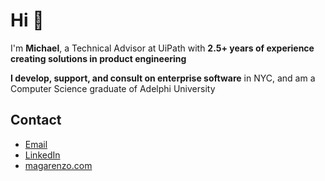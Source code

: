 # Hi 👋

I'm **Michael**, a Technical Advisor at UiPath with **2.5+ years of experience creating solutions in product engineering**

**I develop, support, and consult on enterprise software** in NYC, and am a Computer Science graduate of Adelphi University

## Contact

* [Email](mailto:contact@magarenzo.com)
* [LinkedIn](https://linkedin.com/in/magarenzo)
* [magarenzo.com](https://magarenzo.com)
